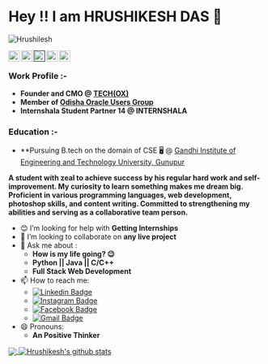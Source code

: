 # Hey !! I am HRUSHIKESH DAS 🤵
<p align="left"> <img src="https://komarev.com/ghpvc/?username=Rishi-121&label=Views&color=blue&style=plastic" alt="Hrushilesh" /> </p>
<a href="https://www.linkedin.com/in/hrushikesh-das-468101171/">
  <img align="left" alt="Hrushikesh's Linkdein" width="22px" src="https://cdn.jsdelivr.net/npm/simple-icons@v3/icons/linkedin.svg" />
</a>
<a href="https://github.com/Rishi-121/">
  <img align="left" alt="Hrushikesh's Github" width="22px" src="https://cdn.jsdelivr.net/npm/simple-icons@v3/icons/github.svg" />
</a>
<a href="">
  <img align="left" alt="Hrushikesh's Telegram" width="22px" src="https://cdn.jsdelivr.net/npm/simple-icons@v3/icons/telegram.svg" />
</a>
<a href="https://www.instagram.com/hrushikesh_das_official/">
  <img align="left" alt="Hrushikesh's Instagram" width="22px" src="https://cdn.jsdelivr.net/npm/simple-icons@v3/icons/instagram.svg" />
</a>
<a href="https://www.facebook.com/hrushikesh.das.566/">
  <img align="left" alt="Hrushikesh's Facebook" width="22px" src="https://cdn.jsdelivr.net/npm/simple-icons@v3/icons/facebook.svg" />
</a>
<br>

### Work Profile :-

* **Founder and CMO @ [TECH(OX)](https://www.linkedin.com/company/tech-ox)**
* **Member of [Odisha Oracle Users Group](https://odishaoug.in/)**
* **Internshala Student Partner 14 @ INTERNSHALA**

### Education :-

* **Pursuing B.tech on the domain of CSE 🖥 @ [Gandhi Institute of Engineering and Technology University, Gunupur](https://www.giet.edu/)

<!--
**Rishi-121/Rishi-121** is a ✨ _special_ ✨ repository because its `README.md` (this file) appears on your GitHub profile.

Here are some ideas to get you started:
-->
**A student with zeal to achieve success by his regular hard work and self-improvement.
My curiosity to learn something makes me dream big.
Proficient in various programming languages, web development, photoshop skills, and content writing.
Committed to strengthening my abilities and serving as a collaborative team person.**
<!--
- 🔭 I’m currently working on ...
- 🌱 I’m currently learning ...
-->
- 😊 I’m looking for help with **Getting Internships**
- 🤝 I’m looking to collaborate on **any live project**
- 💬 Ask me about :
     * **How is my life going? 😉**
     * **Python || Java || C/C++**
     * **Full Stack Web Development**
- 📫 How to reach me: 
     *  [![Linkedin Badge](https://img.shields.io/badge/-Hrushikesh-blue?style=flat-square&logo=Linkedin&logoColor=white&link=https://www.linkedin.com/in/hrushikesh-das-468101171/)](https://www.linkedin.com/in/hrushikesh-das-468101171/)
     * [![Instagram Badge](https://img.shields.io/badge/-Hrushikesh-orange?style=flat-square&logo=Instagram&logoColor=black&link=https://www.instagram.com/hrushikesh_das_official/)](https://www.instagram.com/hrushikesh_das_official/)
     * [![Facebook Badge](https://img.shields.io/badge/-Hrushikesh-blue?style=flat-square&logo=Facebook&logoColor=white&link=https://www.facebook.com/hrushikesh.das.566/)](https://www.facebook.com/hrushikesh.das.566/)
     * [![Gmail Badge](https://img.shields.io/badge/-dashrushikesh1121@gmail.com-c14438?style=flat-square&logo=Gmail&logoColor=white&link=mailto:dashrushikesh1121@gmail.com)](mailto:dashrushikesh1121@gmail.com)
- 😄 Pronouns: 
     * **An Positive Thinker**
    
<a href="https://github.com/Rishi-121/">
  <img align="center" src="https://github-readme-stats.vercel.app/api/top-langs/?username=Rishi-121&theme=dark&hide_langs_below=1" />
</a>
<a href="https://github.com/Rishi-121/">
 <img align="center" src="https://github-readme-stats.vercel.app/api?username=Rishi-121&&show_icons=true&title_color=ffffff&icon_color=bb2acf&text_color=daf7dc&bg_color=191919" alt="Hrushikesh's github stats"/>
</a>
